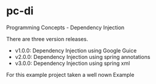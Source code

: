 # pc-di
Programming Concepts - Dependency Injection 

There are three version releases.

- v1.0.0: Dependency Injection using Google Guice
- v2.0.0: Dependency Injection using spring annotations
- v3.0.0: Dependency Injection using spring xml

For this example project taken a well nown Example
